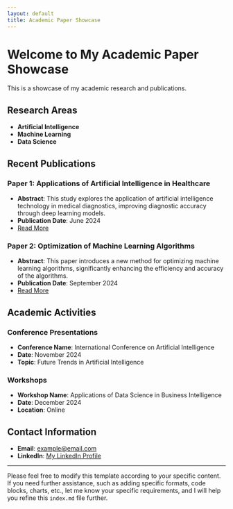 ```yaml
---
layout: default
title: Academic Paper Showcase
---
```


# Welcome to My Academic Paper Showcase

This is a showcase of my academic research and publications.

## Research Areas

- **Artificial Intelligence**
- **Machine Learning**
- **Data Science**

## Recent Publications

### Paper 1: Applications of Artificial Intelligence in Healthcare
- **Abstract**: This study explores the application of artificial intelligence technology in medical diagnostics, improving diagnostic accuracy through deep learning models.
- **Publication Date**: June 2024
- [Read More](#)

### Paper 2: Optimization of Machine Learning Algorithms
- **Abstract**: This paper introduces a new method for optimizing machine learning algorithms, significantly enhancing the efficiency and accuracy of the algorithms.
- **Publication Date**: September 2024
- [Read More](#)

## Academic Activities

### Conference Presentations
- **Conference Name**: International Conference on Artificial Intelligence
- **Date**: November 2024
- **Topic**: Future Trends in Artificial Intelligence

### Workshops
- **Workshop Name**: Applications of Data Science in Business Intelligence
- **Date**: December 2024
- **Location**: Online

## Contact Information

- **Email**: [example@email.com](mailto:example@email.com)
- **LinkedIn**: [My LinkedIn Profile](https://www.linkedin.com/in/yourprofile/)

---

Please feel free to modify this template according to your specific content. If you need further assistance, such as adding specific formats, code blocks, charts, etc., let me know your specific requirements, and I will help you refine this `index.md` file further.
